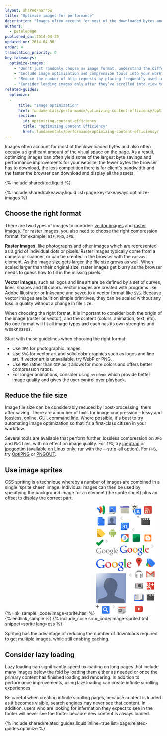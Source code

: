 ```yaml
---
layout: shared/narrow
title: "Optimize images for performance"
description: "Images often account for most of the downloaded bytes and also often occupy a significant amount of the visual space on the page."
authors:
  - petelepage
published_on: 2014-04-30
updated_on: 2014-04-30
order: 4
translation_priority: 0
key-takeaways:
  optimize-images:
    - "Don't just randomly choose an image format, understand the different formats available, and use the format best suited."
    - "Include image optimization and compression tools into your workflow to reduce file sizes."
    - "Reduce the number of http requests by placing frequently used images into image sprites."
    - "Consider loading images only after they’ve scrolled into view to improve the initial page load time and reduce the initial page weight."
related-guides:
  optimize:
  -
      title: "Image optimization"
      href: fundamentals/performance/optimizing-content-efficiency/optimize-encoding-and-transfer.html#image-optimization
      section:
        id: optimizing-content-efficiency
        title: "Optimizing Content Efficiency"
        href: fundamentals/performance/optimizing-content-efficiency/
---
```


<p class="intro">
  Images often account for most of the downloaded bytes and also often occupy a significant amount of the visual space on the page. As a result, optimizing images can often yield some of the largest byte savings and performance improvements for your website: the fewer bytes the browser has to download, the less competition there is for client's bandwidth and the faster the browser can download and display all the assets.
</p>

{% include shared/toc.liquid %}

{% include shared/takeaway.liquid list=page.key-takeaways.optimize-images %}

## Choose the right format

There are two types of images to consider: [vector
images](https://en.wikipedia.org/wiki/Vector_graphics) and [raster
images](https://en.wikipedia.org/wiki/Raster_graphics). For raster images, you
also need to choose the right compression format, for example: `GIF`, `PNG`, `JPG`.

**Raster images**, like photographs and other images which are represented as a
grid of individual dots or pixels. Raster images typically come from a camera or
scanner, or can be created in the browser with the `canvas` element.  As the
image size gets larger, the file size grows as well.  When scaled larger than
their original size, raster images get blurry as the browser needs to guess how
to fill in the missing pixels.

**Vector images**, such as logos and line art are be defined by a set of curves,
lines, shapes and fill colors. Vector images are created with programs like
Adobe Illustrator or Inkscape and saved to a vector format like
[`SVG`](https://css-tricks.com/using-svg/).  Because vector images are built on
simple primitives, they can be scaled without any loss in quality without a
change in file size.

When choosing the right format, it is important to consider both the origin of
the image (raster or vector), and the content (colors, animation, text, etc).
No one format will fit all image types and each has its own strengths and
weaknesses.

Start with these guidelines when choosing the right format:

* Use `JPG` for photographic images.
* Use `SVG` for vector art and solid color graphics such as logos and line art.
  If vector art is unavailable, try WebP or PNG.
* Use `PNG` rather than `GIF` as it allows for more colors and offers better
  compression ratios.
* For longer animations, consider using `<video>` which provide better image
  quality and gives the user control over playback.

## Reduce the file size

Image file size can be considerably reduced by 'post-processing' them after
saving. There are a number of tools for image compression – lossy and lossless,
online, GUI, command line.  Where possible, it's best to try automating image
optimization so that it's a first-class citizen in your workflow.

Several tools are available that perform further, lossless compression on `JPG`
and `PNG` files, with no effect on image quality. For `JPG`, try
[jpegtran](http://jpegclub.org/) or
[jpegoptim](http://freshmeat.net/projects/jpegoptim/) (available on Linux only;
run with the --strip-all option). For `PNG`, try
[OptiPNG](http://optipng.sourceforge.net/) or
[PNGOUT](http://www.advsys.net/ken/util/pngout.htm).

## Use image sprites

CSS spriting is a technique whereby a number of images are combined in a single
'sprite sheet' image. Individual images can then be used by specifying the
background image for an element (the sprite sheet) plus an offset to display the
correct part.

{% link_sample _code/image-sprite.html %}
<img src="img/sprite-sheet.png" class="center" alt="Image sprite sheet used in example">
{% endlink_sample %}
{% include_code src=_code/image-sprite.html snippet=sprite lang=css %}

Spriting has the advantage of reducing the number of downloads required to get
multiple images, while still enabling caching.

## Consider lazy loading

Lazy loading can significantly speed up loading on long pages that include many
images below the fold by loading them either as needed or once the primary
content has finished loading and rendering.  In addition to performance
improvements, using lazy loading can create infinite scrolling experiences.

Be careful when creating infinite scrolling pages, because content is loaded as
it becomes visible, search engines may never see that content.  In addition,
users who are looking for information they expect to see in the footer will
never see the footer because new content is always loaded.

{% include shared/related_guides.liquid inline=true list=page.related-guides.optimize %}


